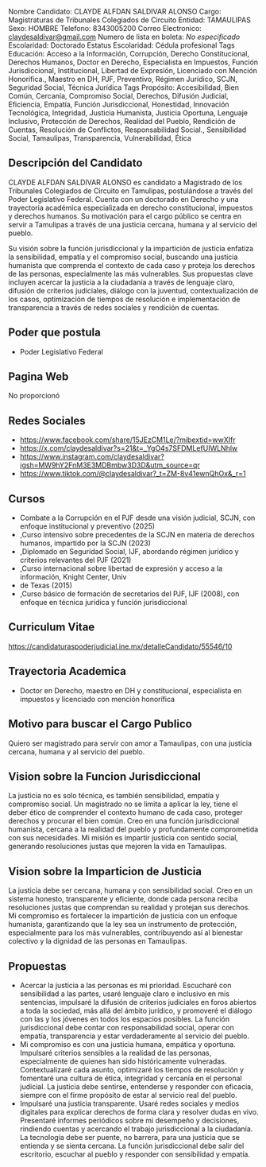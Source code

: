 Nombre Candidato: CLAYDE ALFDAN SALDIVAR ALONSO
Cargo: Magistraturas de Tribunales Colegiados de Circuito
Entidad: TAMAULIPAS
Sexo: HOMBRE
Telefono: 8343005200
Correo Electronico: claydesaldivar@gmail.com
Numero de lista en boleta: *No especificado*
Escolaridad: Doctorado
Estatus Escolaridad: Cédula profesional
Tags Educación: Acceso a la Información, Corrupción, Derecho Constitucional, Derechos Humanos, Doctor en Derecho, Especialista en Impuestos, Función Jurisdiccional, Institucional, Libertad de Expresión, Licenciado con Mención Honorífica., Maestro en DH, PJF, Preventivo, Régimen Jurídico, SCJN, Seguridad Social, Técnica Jurídica
Tags Propósito: Accesibilidad, Bien Común, Cercanía, Compromiso Social, Derechos, Difusión Judicial, Eficiencia, Empatía, Función Jurisdiccional, Honestidad, Innovación Tecnológica, Integridad, Justicia Humanista, Justicia Oportuna, Lenguaje Inclusivo, Protección de Derechos, Realidad del Pueblo, Rendición de Cuentas, Resolución de Conflictos, Responsabilidad Social., Sensibilidad Social, Tamaulipas, Transparencia, Vulnerabilidad, Ética


## Descripción del Candidato 

CLAYDE ALFDAN SALDIVAR ALONSO es candidato a Magistrado de los Tribunales Colegiados de Circuito en Tamulipas, postulándose a través del Poder Legislativo Federal. Cuenta con un doctorado en Derecho y una trayectoria académica especializada en derecho constitucional, impuestos y derechos humanos. Su motivación para el cargo público se centra en servir a Tamulipas a través de una justicia cercana, humana y al servicio del pueblo.

Su visión sobre la función jurisdiccional y la impartición de justicia enfatiza la sensibilidad, empatía y el compromiso social, buscando una justicia humanista que comprenda el contexto de cada caso y proteja los derechos de las personas, especialmente las más vulnerables. Sus propuestas clave incluyen acercar la justicia a la ciudadanía a través de lenguaje claro, difusión de criterios judiciales, diálogo con la juventud, contextualización de los casos, optimización de tiempos de resolución e implementación de transparencia a través de redes sociales y rendición de cuentas.


## Poder que postula

- Poder Legislativo Federal


## Pagina Web

No proporcionó


## Redes Sociales

- https://www.facebook.com/share/15JEzCM1Le/?mibextid=wwXIfr
- https://x.com/claydesaldivar?s=21&t=_YgO4s7SFDMLefUIWLNhlw
- https://www.instagram.com/claydesaldivar?igsh=MW9hY2FnM3E3MDBmbw3D3D&utm_source=qr
- https://www.tiktok.com/@claydesaldivar?_t=ZM-8v41ewnQhOx&_r=1


## Cursos

- Combate a la Corrupción en el PJF desde una visión judicial, SCJN, con enfoque institucional y preventivo (2025)
- ,Curso intensivo sobre precedentes de la SCJN en materia de derechos humanos, impartido por la SCJN (2023)
- ,Diplomado en Seguridad Social, IJF, abordando régimen jurídico y criterios relevantes del PJF (2021)
- ,Curso internacional sobre libertad de expresión y acceso a la información, Knight Center, Univ
- de Texas (2015)
- ,Curso básico de formación de secretarios del PJF, IJF (2008), con enfoque en técnica jurídica y función jurisdiccional


## Curriculum Vitae

https://candidaturaspoderjudicial.ine.mx/detalleCandidato/55546/10


## Trayectoria Academica

- Doctor en Derecho, maestro en DH y constitucional, especialista en impuestos y licenciado con mención honorífica


## Motivo para buscar el Cargo Publico

Quiero ser magistrado para servir con amor a Tamaulipas, con una justicia cercana, humana y al servicio del pueblo.


## Vision sobre la Funcion Jurisdiccional

La justicia no es solo técnica, es también sensibilidad, empatía y compromiso social. Un magistrado no se limita a aplicar la ley, tiene el deber ético de comprender el contexto humano de cada caso, proteger derechos y procurar el bien común. Creo en una función jurisdiccional humanista, cercana a la realidad del pueblo y profundamente comprometida con sus necesidades. Mi misión es impartir justicia con sentido social, generando resoluciones justas que mejoren la vida en Tamaulipas.


## Vision sobre la Imparticion de Justicia

La justicia debe ser cercana, humana y con sensibilidad social. Creo en un sistema honesto, transparente y eficiente, donde cada persona reciba resoluciones justas que comprendan su realidad y protejan sus derechos. Mi compromiso es fortalecer la impartición de justicia con un enfoque humanista, garantizando que la ley sea un instrumento de protección, especialmente para los más vulnerables, contribuyendo así al bienestar colectivo y la dignidad de las personas en Tamaulipas.


## Propuestas

- Acercar la justicia a las personas es mi prioridad. Escucharé con sensibilidad a las partes, usaré lenguaje claro e inclusivo en mis sentencias, impulsaré la difusión de criterios judiciales en foros abiertos a toda la sociedad, más allá del ámbito jurídico, y promoveré el diálogo con las y los jóvenes en todos los espacios posibles. La función jurisdiccional debe contar con responsabilidad social, operar con empatía, transparencia y estar verdaderamente al servicio del pueblo.
- Mi compromiso es con una justicia humana, empática y oportuna. Impulsaré criterios sensibles a la realidad de las personas, especialmente de quienes han sido históricamente vulneradas. Contextualizaré cada asunto, optimizaré los tiempos de resolución y fomentaré una cultura de ética, integridad y cercanía en el personal judicial. La justicia debe sentirse, entenderse y responder con eficacia, siempre con el firme propósito de estar al servicio real del pueblo.
- Impulsaré una justicia transparente. Usaré redes sociales y medios digitales para explicar derechos de forma clara y resolver dudas en vivo. Presentaré informes periódicos sobre mi desempeño y decisiones, rindiendo cuentas y acercando el trabajo jurisdiccional a la ciudadanía. La tecnología debe ser puente, no barrera, para una justicia que se entienda y se sienta cercana. La función jurisdiccional debe salir del escritorio, escuchar al pueblo y responder con sensibilidad y empatía.

